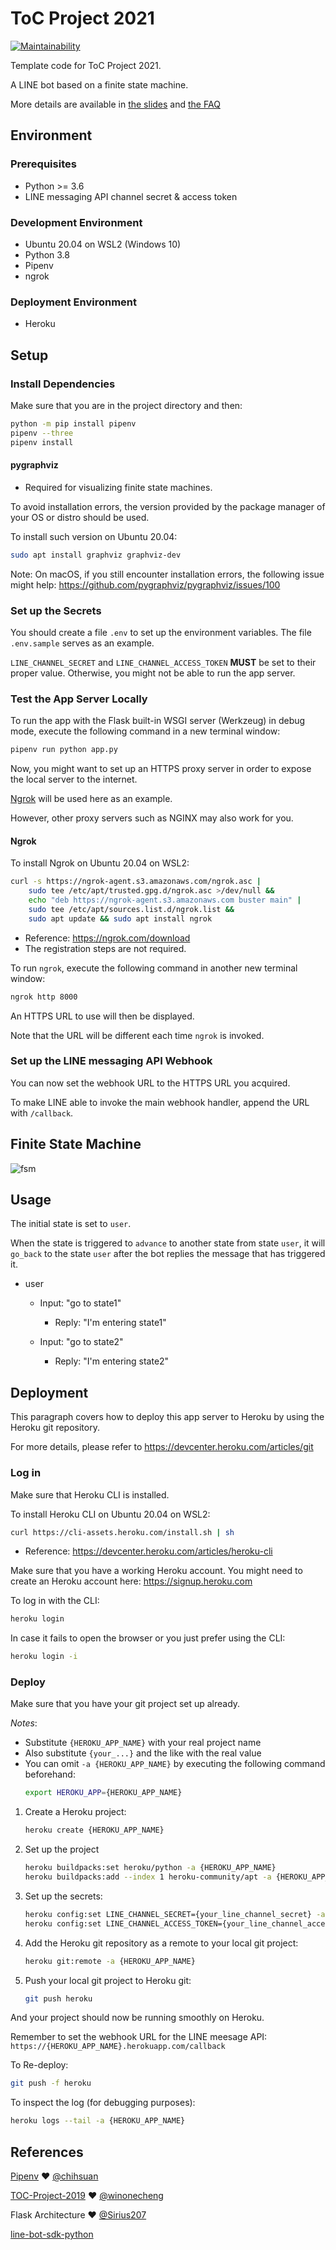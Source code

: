 # ToC Project 2021

[![Maintainability](https://api.codeclimate.com/v1/badges/245df60d4d70b798553d/maintainability)](https://codeclimate.com/github/IepIweidieng/duzhi-bot-2021/maintainability)


Template code for ToC Project 2021.

A LINE bot based on a finite state machine.

More details are available in [the slides](https://hackmd.io/@TTW/ToC-2019-Project#) and [the FAQ](https://hackmd.io/s/B1Xw7E8kN)

## Environment

### Prerequisites
* Python >= 3.6
* LINE messaging API channel secret & access token

### Development Environment
* Ubuntu 20.04 on WSL2 (Windows 10)
* Python 3.8
* Pipenv
* ngrok

### Deployment Environment
* Heroku

## Setup

### Install Dependencies
Make sure that you are in the project directory and then:
```sh
python -m pip install pipenv
pipenv --three
pipenv install
```

#### pygraphviz
* Required for visualizing finite state machines.

To avoid installation errors,
the version provided by the package manager of your OS or distro should be used.

To install such version on Ubuntu 20.04:
```sh
sudo apt install graphviz graphviz-dev
```

Note: On macOS, if you still encounter installation errors, the following issue might help:
https://github.com/pygraphviz/pygraphviz/issues/100

### Set up the Secrets
You should create a file `.env` to set up the environment variables.
The file `.env.sample` serves as an example.

`LINE_CHANNEL_SECRET` and `LINE_CHANNEL_ACCESS_TOKEN` **MUST** be set to their proper value.
Otherwise, you might not be able to run the app server.

### Test the App Server Locally
To run the app with the Flask built-in WSGI server (Werkzeug) in debug mode,
execute the following command in a new terminal window:
```sh
pipenv run python app.py
```

Now, you might want to set up an HTTPS proxy server
in order to expose the local server to the internet.

[Ngrok](https://ngrok.com/) will be used here as an example.

However, other proxy servers such as NGINX may also work for you.

#### Ngrok

To install Ngrok on Ubuntu 20.04 on WSL2:
```sh
curl -s https://ngrok-agent.s3.amazonaws.com/ngrok.asc |
    sudo tee /etc/apt/trusted.gpg.d/ngrok.asc >/dev/null &&
    echo "deb https://ngrok-agent.s3.amazonaws.com buster main" |
    sudo tee /etc/apt/sources.list.d/ngrok.list &&
    sudo apt update && sudo apt install ngrok   
```
* Reference: https://ngrok.com/download
* The registration steps are not required.

To run `ngrok`, execute the following command in another new terminal window:
```sh
ngrok http 8000
```
An HTTPS URL to use will then be displayed.

Note that the URL will be different each time `ngrok` is invoked.

### Set up the LINE messaging API Webhook

You can now set the webhook URL to the HTTPS URL you acquired.

To make LINE able to invoke the main webhook handler,
append the URL with `/callback`.

## Finite State Machine
![fsm](./img/show-fsm.png)

## Usage
The initial state is set to `user`.

When the state is triggered to `advance` to another state from state `user`, it will `go_back` to the state `user` after the bot replies the message that has triggered it.

* user
	* Input: "go to state1"
		* Reply: "I'm entering state1"

	* Input: "go to state2"
		* Reply: "I'm entering state2"

## Deployment
This paragraph covers how to deploy this app server to Heroku by using the Heroku git repository.

For more details, please refer to https://devcenter.heroku.com/articles/git

### Log in

Make sure that Heroku CLI is installed.

To install Heroku CLI on Ubuntu 20.04 on WSL2:
```sh
curl https://cli-assets.heroku.com/install.sh | sh
```
* Reference: https://devcenter.heroku.com/articles/heroku-cli

Make sure that you have a working Heroku account.
You might need to create an Heroku account here: https://signup.heroku.com

To log in with the CLI:
```sh
heroku login
```
In case it fails to open the browser or you just prefer using the CLI:
```sh
heroku login -i
```

### Deploy

Make sure that you have your git project set up already.

*Notes*:
* Substitute `{HEROKU_APP_NAME}` with your real project name
* Also substitute `{your_...}` and the like with the real value
* You can omit `-a {HEROKU_APP_NAME}` by executing the following command beforehand:
    ```sh
    export HEROKU_APP={HEROKU_APP_NAME}
    ```

1. Create a Heroku project:
    ```sh
    heroku create {HEROKU_APP_NAME}
    ```
2. Set up the project
    ```sh
    heroku buildpacks:set heroku/python -a {HEROKU_APP_NAME}
    heroku buildpacks:add --index 1 heroku-community/apt -a {HEROKU_APP_NAME}
    ```
3. Set up the secrets:
    ```sh
    heroku config:set LINE_CHANNEL_SECRET={your_line_channel_secret} -a {HEROKU_APP_NAME}
    heroku config:set LINE_CHANNEL_ACCESS_TOKEN={your_line_channel_access_token} -a {HEROKU_APP_NAME}
    ```
4. Add the Heroku git repository as a remote to your local git project:
    ```sh
    heroku git:remote -a {HEROKU_APP_NAME}
    ```
5. Push your local git project to Heroku git:
    ```sh
    git push heroku
    ```

And your project should now be running smoothly on Heroku.

Remember to set the webhook URL for the LINE meesage API: `https://{HEROKU_APP_NAME}.herokuapp.com/callback`

To Re-deploy:
```sh
git push -f heroku
```

To inspect the log (for debugging purposes):
```sh
heroku logs --tail -a {HEROKU_APP_NAME}
```

## References
[Pipenv](https://medium.com/@chihsuan/pipenv-更簡單-更快速的-python-套件管理工具-135a47e504f4) ❤️ [@chihsuan](https://github.com/chihsuan)

[TOC-Project-2019](https://github.com/winonecheng/TOC-Project-2019) ❤️ [@winonecheng](https://github.com/winonecheng)

Flask Architecture ❤️ [@Sirius207](https://github.com/Sirius207)

[line-bot-sdk-python](https://github.com/line/line-bot-sdk-python/tree/master/examples/flask-echo)

